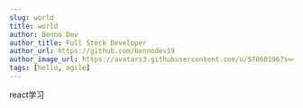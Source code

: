 ```yaml
---
slug: world
title: world
author: Benno Dev
author_title: Full Steck Developer
author_url: https://github.com/bennodev19
author_image_url: https://avatars3.githubusercontent.com/u/57860196?s=460&u=0648b65f7520a2bbc5a3052c06a37de046793af8&v=4
tags: [hello, agile]
---
```


react学习